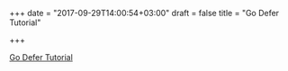 +++
date = "2017-09-29T14:00:54+03:00"
draft = false
title = "Go Defer Tutorial"

+++

<p><a href="https://golangbot.com/defer/">Go Defer Tutorial</a></p>

